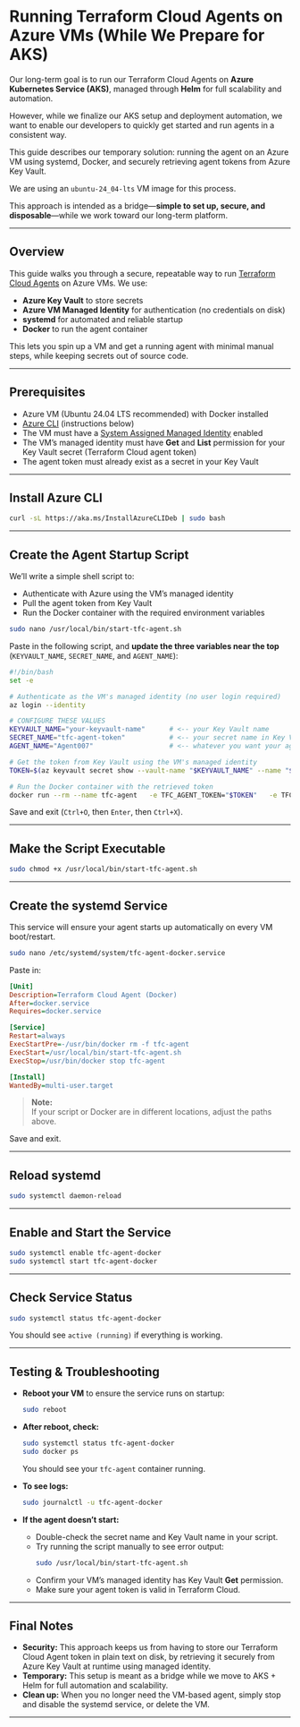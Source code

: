 # Running Terraform Cloud Agents on Azure VMs (While We Prepare for AKS)

Our long-term goal is to run our Terraform Cloud Agents on **Azure Kubernetes Service (AKS)**, managed through **Helm** for full scalability and automation.

However, while we finalize our AKS setup and deployment automation, we want to enable our developers to quickly get started and run agents in a consistent way.

This guide describes our temporary solution: running the agent on an Azure VM using systemd, Docker, and securely retrieving agent tokens from Azure Key Vault.

We are using an `ubuntu-24_04-lts` VM image for this process.

This approach is intended as a bridge—**simple to set up, secure, and disposable**—while we work toward our long-term platform.

---

## Overview

This guide walks you through a secure, repeatable way to run [Terraform Cloud Agents](https://developer.hashicorp.com/terraform/cloud-docs/agents) on Azure VMs. We use:

- **Azure Key Vault** to store secrets
- **Azure VM Managed Identity** for authentication (no credentials on disk)
- **systemd** for automated and reliable startup
- **Docker** to run the agent container

This lets you spin up a VM and get a running agent with minimal manual steps, while keeping secrets out of source code.

---

## Prerequisites

- Azure VM (Ubuntu 24.04 LTS recommended) with Docker installed
- [Azure CLI](https://learn.microsoft.com/en-us/cli/azure/install-azure-cli-linux?pivots=apt) (instructions below)
- The VM must have a [System Assigned Managed Identity](https://learn.microsoft.com/en-us/azure/active-directory/managed-identities-azure-resources/overview) enabled
- The VM’s managed identity must have **Get** and **List** permission for your Key Vault secret (Terraform Cloud agent token)
- The agent token must already exist as a secret in your Key Vault

---

## Install Azure CLI

```bash
curl -sL https://aka.ms/InstallAzureCLIDeb | sudo bash
```

---

## Create the Agent Startup Script

We’ll write a simple shell script to:
- Authenticate with Azure using the VM’s managed identity
- Pull the agent token from Key Vault
- Run the Docker container with the required environment variables

```bash
sudo nano /usr/local/bin/start-tfc-agent.sh
```

Paste in the following script, and **update the three variables near the top** (`KEYVAULT_NAME`, `SECRET_NAME`, and `AGENT_NAME`):

```bash
#!/bin/bash
set -e

# Authenticate as the VM's managed identity (no user login required)
az login --identity

# CONFIGURE THESE VALUES
KEYVAULT_NAME="your-keyvault-name"      # <-- your Key Vault name
SECRET_NAME="tfc-agent-token"           # <-- your secret name in Key Vault
AGENT_NAME="Agent007"                   # <-- whatever you want your agent to be called

# Get the token from Key Vault using the VM's managed identity
TOKEN=$(az keyvault secret show --vault-name "$KEYVAULT_NAME" --name "$SECRET_NAME" --query value -o tsv)

# Run the Docker container with the retrieved token
docker run --rm --name tfc-agent   -e TFC_AGENT_TOKEN="$TOKEN"   -e TFC_AGENT_NAME="$AGENT_NAME"   hashicorp/tfc-agent:latest
```

Save and exit (`Ctrl+O`, then `Enter`, then `Ctrl+X`).

---

## Make the Script Executable

```bash
sudo chmod +x /usr/local/bin/start-tfc-agent.sh
```

---

## Create the systemd Service

This service will ensure your agent starts up automatically on every VM boot/restart.

```bash
sudo nano /etc/systemd/system/tfc-agent-docker.service
```

Paste in:

```ini
[Unit]
Description=Terraform Cloud Agent (Docker)
After=docker.service
Requires=docker.service

[Service]
Restart=always
ExecStartPre=-/usr/bin/docker rm -f tfc-agent
ExecStart=/usr/local/bin/start-tfc-agent.sh
ExecStop=/usr/bin/docker stop tfc-agent

[Install]
WantedBy=multi-user.target
```

> **Note:**  
> If your script or Docker are in different locations, adjust the paths above.

Save and exit.

---

## Reload systemd

```bash
sudo systemctl daemon-reload
```

---

## Enable and Start the Service

```bash
sudo systemctl enable tfc-agent-docker
sudo systemctl start tfc-agent-docker
```

---

## Check Service Status

```bash
sudo systemctl status tfc-agent-docker
```
You should see `active (running)` if everything is working.

---

## Testing & Troubleshooting

- **Reboot your VM** to ensure the service runs on startup:
  ```bash
  sudo reboot
  ```

- **After reboot, check:**
  ```bash
  sudo systemctl status tfc-agent-docker
  sudo docker ps
  ```
  You should see your `tfc-agent` container running.

- **To see logs:**
  ```bash
  sudo journalctl -u tfc-agent-docker
  ```

- **If the agent doesn’t start:**
  - Double-check the secret name and Key Vault name in your script.
  - Try running the script manually to see error output:
    ```bash
    sudo /usr/local/bin/start-tfc-agent.sh
    ```
  - Confirm your VM’s managed identity has Key Vault **Get** permission.
  - Make sure your agent token is valid in Terraform Cloud.

---

## Final Notes

- **Security:** This approach keeps us from having to store our Terraform Cloud Agent token in plain text on disk, by retrieving it securely from Azure Key Vault at runtime using managed identity.
- **Temporary:** This setup is meant as a bridge while we move to AKS + Helm for full automation and scalability.
- **Clean up:** When you no longer need the VM-based agent, simply stop and disable the systemd service, or delete the VM.

---
